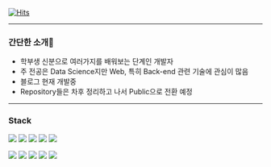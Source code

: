 [![Hits](https://hits.seeyoufarm.com/api/count/incr/badge.svg?url=https%3A%2F%2Fgithub.com%2FChi-square-test&count_bg=%2379C83D&title_bg=%23555555&icon=&icon_color=%23E7E7E7&title=hits&edge_flat=false)](https://hits.seeyoufarm.com)

------

### 간단한 소개👋

- 학부생 신분으로 여러가지를 배워보는 단계인 개발자
- 주 전공은 Data Science지만 Web, 특히 Back-end 관련 기술에 관심이 많음
- 블로그 현재 개발중
- Repository들은 차후 정리하고 나서 Public으로 전환 예정

------

### **Stack**

   <img src="https://img.shields.io/badge/java-007396?style=for-the-badge&logo=Java&logoColor=white"> <img src="https://img.shields.io/badge/spring-6DB33F?style=for-the-badge&logo=Spring&logoColor=white"> <img src="https://img.shields.io/badge/python-3776AB?style=for-the-badge&logo=Python&logoColor=white"> <img src="https://img.shields.io/badge/flask-000000?style=for-the-badge&logo=Flask&logoColor=white"> <img src="https://img.shields.io/badge/express-000000?style=for-the-badge&logo=Express&logoColor=white">

<img src="https://img.shields.io/badge/docker-2496ED?style=for-the-badge&logo=Docker&logoColor=white"> <img src="https://img.shields.io/badge/jenkins-D24939?style=for-the-badge&logo=Jenkins&logoColor=white"> <img src="https://img.shields.io/badge/mariadb-003545?style=for-the-badge&logo=MariaDB&logoColor=white"> <img src="https://img.shields.io/badge/NGINX-009639?style=for-the-badge&logo=nginx&logoColor=white"> <img src="https://img.shields.io/badge/Android-3DDC84?style=for-the-badge&logo=android&logoColor=white">





<!--
**Chi-square-test/Chi-square-test** is a ✨ _special_ ✨ repository because its `README.md` (this file) appears on your GitHub profile.

Here are some ideas to get you started:

- 🔭 I’m currently working on ...
- 🌱 I’m currently learning ...
- 👯 I’m looking to collaborate on ...
- 🤔 I’m looking for help with ...
- 💬 Ask me about ...
- 📫 How to reach me: ...
- 😄 Pronouns: ...
- ⚡ Fun fact: ...
-->
